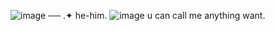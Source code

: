 ![image](https://github.com/user-attachments/assets/7cd0bd40-c76f-4a31-8180-51b5b5556649)
 ── .✦ he-him. ![image](https://github.com/user-attachments/assets/acfbff2d-f62d-420f-bae8-e1ace9fb35e2) u can call me anything want.
 
